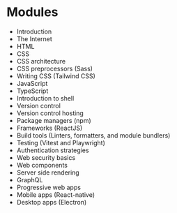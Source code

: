 # Modules

- Introduction
- The Internet
- HTML
- CSS
- CSS architecture
- CSS preprocessors (Sass)
- Writing CSS (Tailwind CSS)
- JavaScript
- TypeScript
- Introduction to shell
- Version control
- Version control hosting
- Package managers (npm)
- Frameworks (ReactJS)
- Build tools (Linters, formatters, and module bundlers)
- Testing (Vitest and Playwright)
- Authentication strategies
- Web security basics
- Web components
- Server side rendering
- GraphQL
- Progressive web apps
- Mobile apps (React-native)
- Desktop apps (Electron)
